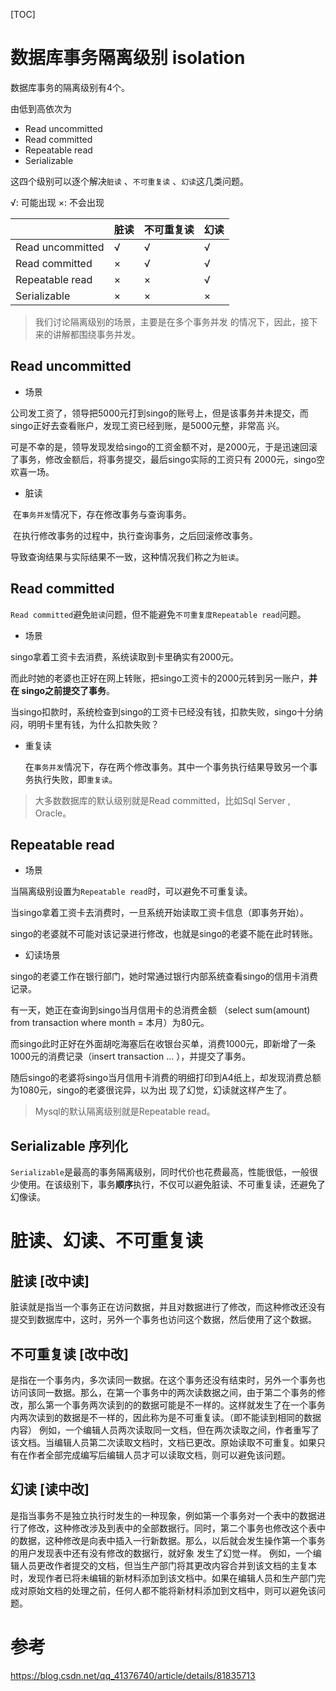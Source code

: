 [TOC]

# 数据库事务隔离级别 isolation

数据库事务的隔离级别有4个。

由低到高依次为

- Read uncommitted 
- Read committed 
- Repeatable read 
- Serializable

这四个级别可以逐个解决`脏读` 、`不可重复读` 、`幻读`这几类问题。

√: 可能出现    ×: 不会出现

|                  | 脏读 | 不可重复读 | 幻读 |
| ---------------- | ---- | ---------- | ---- |
| Read uncommitted | √    | √          | √    |
| Read committed   | ×    | √          | √    |
| Repeatable read  | ×    | ×          | √    |
| Serializable     | ×    | ×          | ×    |

> 我们讨论隔离级别的场景，主要是在多个事务并发 的情况下，因此，接下来的讲解都围绕事务并发。

## Read uncommitted

- 场景

公司发工资了，领导把5000元打到singo的账号上，但是该事务并未提交，而singo正好去查看账户，发现工资已经到账，是5000元整，非常高 兴。

可是不幸的是，领导发现发给singo的工资金额不对，是2000元，于是迅速回滚了事务，修改金额后，将事务提交，最后singo实际的工资只有 2000元，singo空欢喜一场。

- 脏读

​	在`事务并发`情况下，存在修改事务与查询事务。

​	在执行修改事务的过程中，执行查询事务，之后回滚修改事务。

​	导致查询结果与实际结果不一致，这种情况我们称之为`脏读`。

## Read committed

`Read committed`避免`脏读`问题，但不能避免`不可重复度Repeatable read`问题。

- 场景

singo拿着工资卡去消费，系统读取到卡里确实有2000元。

而此时她的老婆也正好在网上转账，把singo工资卡的2000元转到另一账户，**并在 singo之前提交了事务**。

当singo扣款时，系统检查到singo的工资卡已经没有钱，扣款失败，singo十分纳闷，明明卡里有钱，为什么扣款失败？

- 重复读

  在`事务并发`情况下，存在两个修改事务。其中一个事务执行结果导致另一个事务执行失败，即`重复读`。

> 大多数数据库的默认级别就是Read committed，比如Sql Server , Oracle。

## Repeatable read 

- 场景

当隔离级别设置为`Repeatable read`时，可以避免不可重复读。

当singo拿着工资卡去消费时，一旦系统开始读取工资卡信息（即事务开始）。

singo的老婆就不可能对该记录进行修改，也就是singo的老婆不能在此时转账。

- 幻读场景

singo的老婆工作在银行部门，她时常通过银行内部系统查看singo的信用卡消费记录。

有一天，她正在查询到singo当月信用卡的总消费金额 （select sum(amount) from transaction where month = 本月）为80元。

而singo此时正好在外面胡吃海塞后在收银台买单，消费1000元，即新增了一条1000元的消费记录（insert transaction … ），并提交了事务。

随后singo的老婆将singo当月信用卡消费的明细打印到A4纸上，却发现消费总额为1080元，singo的老婆很诧异，以为出 现了幻觉，幻读就这样产生了。

> Mysql的默认隔离级别就是Repeatable read。

## Serializable 序列化

`Serializable`是最高的事务隔离级别，同时代价也花费最高，性能很低，一般很少使用。在该级别下，事务**顺序**执行，不仅可以避免脏读、不可重复读，还避免了幻像读。

# 脏读、幻读、不可重复读

## 脏读 [改中读]

脏读就是指当一个事务正在访问数据，并且对数据进行了修改，而这种修改还没有提交到数据库中，这时，另外一个事务也访问这个数据，然后使用了这个数据。

## 不可重复读 [改中改]

是指在一个事务内，多次读同一数据。在这个事务还没有结束时，另外一个事务也访问该同一数据。那么，在第一个事务中的两次读数据之间，由于第二个事务的修改，那么第一个事务两次读到的的数据可能是不一样的。这样就发生了在一个事务内两次读到的数据是不一样的，因此称为是不可重复读。（即不能读到相同的数据内容）
例如，一个编辑人员两次读取同一文档，但在两次读取之间，作者重写了该文档。当编辑人员第二次读取文档时，文档已更改。原始读取不可重复。如果只有在作者全部完成编写后编辑人员才可以读取文档，则可以避免该问题。

## 幻读 [读中改]

是指当事务不是独立执行时发生的一种现象，例如第一个事务对一个表中的数据进行了修改，这种修改涉及到表中的全部数据行。同时，第二个事务也修改这个表中的数据，这种修改是向表中插入一行新数据。那么，以后就会发生操作第一个事务的用户发现表中还有没有修改的数据行，就好象
发生了幻觉一样。
例如，一个编辑人员更改作者提交的文档，但当生产部门将其更改内容合并到该文档的主复本时，发现作者已将未编辑的新材料添加到该文档中。如果在编辑人员和生产部门完成对原始文档的处理之前，任何人都不能将新材料添加到文档中，则可以避免该问题。

# 参考

https://blog.csdn.net/qq_41376740/article/details/81835713